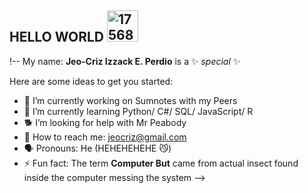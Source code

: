 ## HELLO WORLD <img width="50" height="50" alt="17568882400244753954860362101175" src="https://github.com/user-attachments/assets/fcd0c008-1406-494f-b86d-d6d33038a802" />


!--
My name: **Jeo-Criz Izzack E. Perdio** is a ✨ _special_ ✨

Here are some ideas to get you started:

- 🔭 I’m currently working on Sumnotes with my Peers
- 🌱 I’m currently learning Python/ C#/ SQL/ JavaScript/ R
- 🐕 I’m looking for help with Mr Peabody
- 🗻 How to reach me: jeocriz@gmail.com
- 🗣️ Pronouns: He (HEHEHEHEHE 😼) 
- ⚡ Fun fact: The term **Computer But** came from actual insect found inside the computer messing the system
-->
